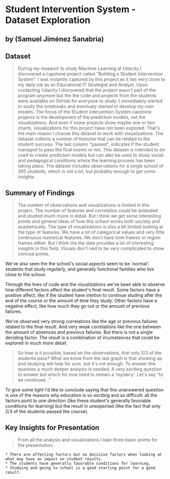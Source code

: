 # Student Intervention System - Dataset Exploration
## by (Samuel Jiménez Sanabria)


## Dataset

> During my research to study Machine Learning at Udacity I discovered a capstone project called "Building a Student Intervention System". I was instantly captured by this project as it lies very close to my daily job as an Educational IT Strategist and Analyst. 
Upon contacting Udacity I discovered that the project wasn't part of the program anymore but the the code and projects from the students were available on GitHub for everyone to study. I immediately started to study the notebooks and eventualy started to develop my own models. The focus of the Student Intervention System capstone projects is the development of the prediction models, not the visualizations. And even if some projects show maybe one or two charts, visualizations for this project have not been explored. That's the main reason I choose this dataset to work with visualizations.
> The dataset collects a number of features that can be related to the student success. The last column "passed", indicates if the student managed to pass the final exams or not.
This dataset is intended to be used to create prediction models but can also be used to study social and pedagogical conditions where the learning process has been taking place. The dataset includes observations for a single school of 395 students, which is not a lot, but probably enough to get some insights.


## Summary of Findings

> The number of observations and visualizations is limited in this project. The number of features and correlation could be extended and studied much moire in detail. But I think we get some interesting points and general ideas of how this school works both socially and academically. The type of visualizations is also a bit limited looking at the type of features. We have a lot of categorical values and very little continuous numerical features. We don't have time frames or region frames either. But I think the the data provides a lot of interesting insights in this field. Visuals don't ned to be very complicated to show concise points.

We've also seen the the school's social aspects seem to be 'normal': students that study regularly, and generally functional families who live close to the school.

Through the lines of code and the visuslizations we've been able to observe how different factors affect the student's final result. Some factors have a positive affect, like if the student have intetion to continue studing after the end of the course or the amount of time they study. Other factors have a negative effect, like how much they go out or the amount of previous failures.

We've observed very strong correlations like the age or previous failures related to the final result. And very weak correlations like the one between the amount of absences and previous failures. But there is not a single deciding factor. The result is a combination of ircumstances that could be explored in much more detail.

> So how is it possible, based on the observations, that only 2/3 of the students pass? What we know from the last graph is that showing up and studying will help for sure, but it's not enough. To answer this question a much deeper analysis is needed. A very exciting question to answer but which for now need to remain a 'mystery'. Let's say "to be continued..."

To give some light I'd like to conclude saying that this unanswered question is one of the reasons why education is so exciting and so difficult: all the factors point to one direction (like these student's generally favorable conditions for learning) but the result in unexpected (like the fact that only 2/3 of the students passed the course).


## Key Insights for Presentation

> From all the analysis and visualizations I take three basic points for the presentation:
	
	* There are affecting factors but no decisive factors when looking at what may have an impact on student results. 
	* The students have generally favorable conditions for learning.
	* Studying and going to school is a good starting point for a good result.

